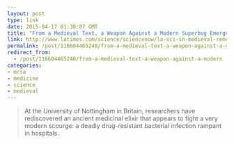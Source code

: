 ```yaml
---
layout: post
type: link
date: 2015-04-17 01:30:07 GMT
title: "From a Medieval Text, a Weapon Against a Modern Superbug Emerges"
link: http://www.latimes.com/science/sciencenow/la-sci-sn-medieval-remedy-superbug-20150331-story.html
permalink: /post/116604465240/from-a-medieval-text-a-weapon-against-a-modern
redirect_from: 
  - /post/116604465240/from-a-medieval-text-a-weapon-against-a-modern
categories:
- mrsa
- medicine
- science
- medieval
---
```

<blockquote>At the University of Nottingham in Britain, researchers have rediscovered an ancient medicinal elixir that appears to fight a very modern scourge: a deadly drug-resistant bacterial infection rampant in hospitals.</blockquote>